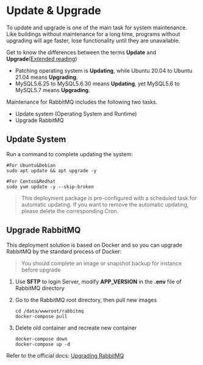 # Update & Upgrade

To update and upgrade is one of the main task for system maintenance. Like buildings without maintenance for a long time, programs without upgrading will age faster, lose functionality until they are unavailable.

Get to know the differences between the terms **Update** and **Upgrade**([Extended reading](https://support.websoft9.com/docs/faq/tech-upgrade.html#update-vs-upgrade))
- Patching operating system is **Updating**, while Ubuntu 20.04 to Ubuntu 21.04 means **Upgrading**.
- MySQL5.6.25 to MySQL5.6.30 means **Updating**, yet MySQL5.6 to MySQL5.7 means **Upgrading**.

Maintenance for RabbitMQ includes the following two tasks.

- Update system (Operating System and Runtime) 
- Upgrade RabbitMQ

## Update System 

Run a command to complete updating the system:

``` shell
#For Ubuntu&Debian
sudo apt update && apt upgrade -y

#For Centos&Redhat
sudo yum update -y --skip-broken
```
> This deployment package is pre-configured with a scheduled task for automatic updating. If you want to remove the automatic updating, please delete the corresponding Cron.

## Upgrade RabbitMQ

This deployment solution is based on Docker and so you can upgrade RabbitMQ by the standard process of Docker:  

> You should complete an image or snapshot backup for instance before upgrade

1. Use **SFTP** to login Server, modify **APP_VERSION** in the **.env** file of RabbitMQ directory

2. Go to the RabbitMQ root directory, then pull new images
   ```
   cd /data/wwwroot/rabbitmq
   docker-compose pull
   ```
3. Delete old container and recreate new container
   ```
   docker-compose down
   docker-compose up -d
   ```

Refer to the official docs: [Upgrading RabbitMQ](https://www.rabbitmq.com/upgrade.html)
